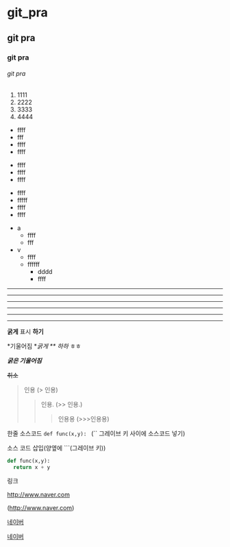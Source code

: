 # git_pra

## git pra

### git pra

###### git pra

1. 1111
2. 2222
3. 3333
4. 4444

- ffff
- fff
- ffff
- ffff

+ ffff
+ ffff
+ ffff

* ffff
* fffff
* ffff
* ffff

- a
  - ffff
  + fff
- v
  * ffff
  + ffffff  
    + dddd
    + ffff

---

------------

- - -

***

************

* * *

**굵게** 표시 __하기__ 

*기울어짐 **굵게 ** 하하* ㅎㅎ

***굵은 기울어짐*** 

~~취소~~  

> 인용     (> 인용)
>> 인용.   (>> 인용.)
>>> 인용용 (>>>인용용)

한줄 소스코드 `def func(x,y): ` (`` 그레이브 키 사이에 소스코드 넣기)

소스 코드 삽입(양옆에 ```(그레이브 키))

```python
def func(x,y):
  return x + y
```

링크

<http://www.naver.com>

(http://www.naver.com)

[네이버](www.naver.com)

[네이버](www.naver.com, "부가 설명")
